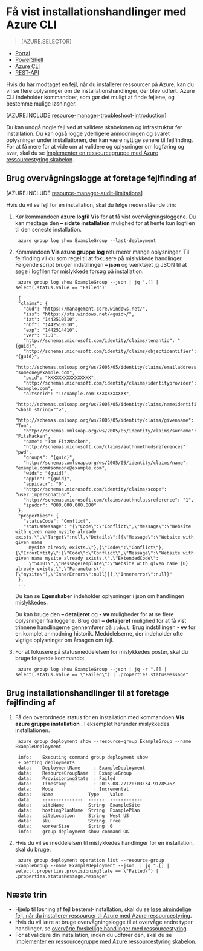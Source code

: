 <properties
   pageTitle="Få vist installation operationer med Azure CLI | Microsoft Azure"
   description="Beskriver, hvordan du bruger Azure CLI til at finde problemer fra ressourcestyring installation."
   services="azure-resource-manager,virtual-machines"
   documentationCenter=""
   tags="top-support-issue"
   authors="tfitzmac"
   manager="timlt"
   editor="tysonn"/>

<tags
   ms.service="azure-resource-manager"
   ms.devlang="na"
   ms.topic="article"
   ms.tgt_pltfrm="vm-multiple"
   ms.workload="infrastructure"
   ms.date="08/15/2016"
   ms.author="tomfitz"/>

# <a name="view-deployment-operations-with-azure-cli"></a>Få vist installationshandlinger med Azure CLI

> [AZURE.SELECTOR]
- [Portal](resource-manager-troubleshoot-deployments-portal.md)
- [PowerShell](resource-manager-troubleshoot-deployments-powershell.md)
- [Azure CLI](resource-manager-troubleshoot-deployments-cli.md)
- [REST-API](resource-manager-troubleshoot-deployments-rest.md)

Hvis du har modtaget en fejl, når du installerer ressourcer på Azure, kan du vil se flere oplysninger om de installationshandlinger, der blev udført. Azure CLI indeholder kommandoer, som gør det muligt at finde fejlene, og bestemme mulige løsninger.

[AZURE.INCLUDE [resource-manager-troubleshoot-introduction](../includes/resource-manager-troubleshoot-introduction.md)]

Du kan undgå nogle fejl ved at validere skabelonen og infrastruktur før installation. Du kan også logge yderligere anmodningen og svaret oplysninger under installationen, der kan være nyttige senere til fejlfinding. For at få mere for at vide om at validere og oplysninger om logføring og svar, skal du se [Implementer en ressourcegruppe med Azure ressourcestyring skabelon](resource-group-template-deploy-cli.md).

## <a name="use-audit-logs-to-troubleshoot"></a>Brug overvågningslogge at foretage fejlfinding af

[AZURE.INCLUDE [resource-manager-audit-limitations](../includes/resource-manager-audit-limitations.md)]

Hvis du vil se fejl for en installation, skal du følge nedenstående trin:

1. Kør kommandoen **azure logfil Vis** for at få vist overvågningsloggene. Du kan medtage den **– sidste installation** mulighed for at hente kun logfilen til den seneste installation.

        azure group log show ExampleGroup --last-deployment

2. Kommandoen **Vis azure gruppe log** returnerer mange oplysninger. Til fejlfinding vil du som regel til at fokusere på mislykkede handlinger. Følgende script bruger indstillingen **– json** og værktøjet [jq](https://stedolan.github.io/jq/) JSON til at søge i logfilen for mislykkede forsøg på installation.

        azure group log show ExampleGroup --json | jq '.[] | select(.status.value == "Failed")'
        
        {
        "claims": {
          "aud": "https://management.core.windows.net/",
          "iss": "https://sts.windows.net/<guid>/",
          "iat": "1442510510",
          "nbf": "1442510510",
          "exp": "1442514410",
          "ver": "1.0",
          "http://schemas.microsoft.com/identity/claims/tenantid": "{guid}",
          "http://schemas.microsoft.com/identity/claims/objectidentifier": "{guid}",
          "http://schemas.xmlsoap.org/ws/2005/05/identity/claims/emailaddress": "someone@example.com",
          "puid": "XXXXXXXXXXXXXXXX",
          "http://schemas.microsoft.com/identity/claims/identityprovider": "example.com",
          "altsecid": "1:example.com:XXXXXXXXXXX",
          "http://schemas.xmlsoap.org/ws/2005/05/identity/claims/nameidentifier": "<hash string="">",
          "http://schemas.xmlsoap.org/ws/2005/05/identity/claims/givenname": "Tom",
          "http://schemas.xmlsoap.org/ws/2005/05/identity/claims/surname": "FitzMacken",
          "name": "Tom FitzMacken",
          "http://schemas.microsoft.com/claims/authnmethodsreferences": "pwd",
          "groups": "{guid}",
          "http://schemas.xmlsoap.org/ws/2005/05/identity/claims/name": "example.com#someone@example.com",
          "wids": "{guid}",
          "appid": "{guid}",
          "appidacr": "0",
          "http://schemas.microsoft.com/identity/claims/scope": "user_impersonation",
          "http://schemas.microsoft.com/claims/authnclassreference": "1",
          "ipaddr": "000.000.000.000"
        },
        "properties": {
          "statusCode": "Conflict",
          "statusMessage": "{\"Code\":\"Conflict\",\"Message\":\"Website with given name mysite already exists.\",\"Target\":null,\"Details\":[{\"Message\":\"Website with given name
            mysite already exists.\"},{\"Code\":\"Conflict\"},{\"ErrorEntity\":{\"Code\":\"Conflict\",\"Message\":\"Website with given name mysite already exists.\",\"ExtendedCode\":
            \"54001\",\"MessageTemplate\":\"Website with given name {0} already exists.\",\"Parameters\":[\"mysite\"],\"InnerErrors\":null}}],\"Innererror\":null}"
        },
        ...

    Du kan se **Egenskaber** indeholder oplysninger i json om handlingen mislykkedes.

    Du kan bruge den **– detaljeret** og **- vv** muligheder for at se flere oplysninger fra loggene.  Brug den **– detaljeret** mulighed for at få vist trinnene handlingerne gennemfører på `stdout`. Brug indstillingen **- vv** for en komplet anmodning historik. Meddelelserne, der indeholder ofte vigtige oplysninger om årsagen om fejl.

3. For at fokusere på statusmeddelelsen for mislykkedes poster, skal du bruge følgende kommando:

        azure group log show ExampleGroup --json | jq -r ".[] | select(.status.value == \"Failed\") | .properties.statusMessage"


## <a name="use-deployment-operations-to-troubleshoot"></a>Brug installationshandlinger til at foretage fejlfinding af

1. Få den overordnede status for en installation med kommandoen **Vis azure gruppe installation** . I eksemplet herunder mislykkedes installationen.

        azure group deployment show --resource-group ExampleGroup --name ExampleDeployment
        
        info:    Executing command group deployment show
        + Getting deployments
        data:    DeploymentName     : ExampleDeployment
        data:    ResourceGroupName  : ExampleGroup
        data:    ProvisioningState  : Failed
        data:    Timestamp          : 2015-08-27T20:03:34.9178576Z
        data:    Mode               : Incremental
        data:    Name             Type    Value
        data:    ---------------  ------  ------------
        data:    siteName         String  ExampleSite
        data:    hostingPlanName  String  ExamplePlan
        data:    siteLocation     String  West US
        data:    sku              String  Free
        data:    workerSize       String  0
        info:    group deployment show command OK

2. Hvis du vil se meddelelsen til mislykkedes handlinger for en installation, skal du bruge:

        azure group deployment operation list --resource-group ExampleGroup --name ExampleDeployment --json  | jq ".[] | select(.properties.provisioningState == \"Failed\") | .properties.statusMessage.Message"


## <a name="next-steps"></a>Næste trin

- Hjælp til løsning af fejl bestemt-installation, skal du se [løse almindelige fejl, når du installerer ressourcer til Azure med Azure ressourcestyring](resource-manager-common-deployment-errors.md).
- Hvis du vil lære at bruge overvågningslogge til at overvåge andre typer handlinger, se [overvåge forskellige handlinger med ressourcestyring](resource-group-audit.md).
- For at validere din installation, inden du udfører den, skal du se [Implementer en ressourcegruppe med Azure ressourcestyring skabelon](resource-group-template-deploy.md).

